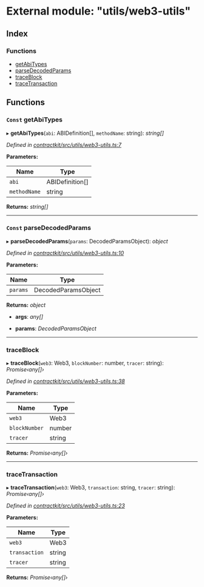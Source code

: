 # External module: "utils/web3-utils"

## Index

### Functions

* [getAbiTypes](_utils_web3_utils_.md#const-getabitypes)
* [parseDecodedParams](_utils_web3_utils_.md#const-parsedecodedparams)
* [traceBlock](_utils_web3_utils_.md#traceblock)
* [traceTransaction](_utils_web3_utils_.md#tracetransaction)

## Functions

### `Const` getAbiTypes

▸ **getAbiTypes**(`abi`: ABIDefinition[], `methodName`: string): *string[]*

*Defined in [contractkit/src/utils/web3-utils.ts:7](https://github.com/celo-org/celo-monorepo/blob/master/packages/contractkit/src/utils/web3-utils.ts#L7)*

**Parameters:**

Name | Type |
------ | ------ |
`abi` | ABIDefinition[] |
`methodName` | string |

**Returns:** *string[]*

___

### `Const` parseDecodedParams

▸ **parseDecodedParams**(`params`: DecodedParamsObject): *object*

*Defined in [contractkit/src/utils/web3-utils.ts:10](https://github.com/celo-org/celo-monorepo/blob/master/packages/contractkit/src/utils/web3-utils.ts#L10)*

**Parameters:**

Name | Type |
------ | ------ |
`params` | DecodedParamsObject |

**Returns:** *object*

* **args**: *any[]*

* **params**: *DecodedParamsObject*

___

###  traceBlock

▸ **traceBlock**(`web3`: Web3, `blockNumber`: number, `tracer`: string): *Promise‹any[]›*

*Defined in [contractkit/src/utils/web3-utils.ts:38](https://github.com/celo-org/celo-monorepo/blob/master/packages/contractkit/src/utils/web3-utils.ts#L38)*

**Parameters:**

Name | Type |
------ | ------ |
`web3` | Web3 |
`blockNumber` | number |
`tracer` | string |

**Returns:** *Promise‹any[]›*

___

###  traceTransaction

▸ **traceTransaction**(`web3`: Web3, `transaction`: string, `tracer`: string): *Promise‹any[]›*

*Defined in [contractkit/src/utils/web3-utils.ts:23](https://github.com/celo-org/celo-monorepo/blob/master/packages/contractkit/src/utils/web3-utils.ts#L23)*

**Parameters:**

Name | Type |
------ | ------ |
`web3` | Web3 |
`transaction` | string |
`tracer` | string |

**Returns:** *Promise‹any[]›*

